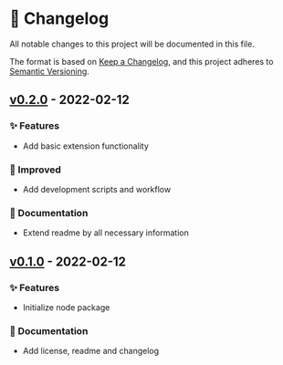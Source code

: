 # 📑 Changelog

All notable changes to this project will be documented in this file.

The format is based on [Keep a Changelog](https://keepachangelog.com/en/1.0.0/),
and this project adheres to [Semantic Versioning](https://semver.org/spec/v2.0.0.html).

## [v0.2.0] - 2022-02-12

### ✨ Features

* Add basic extension functionality

### 🚀 Improved

* Add development scripts and workflow

### 📝 Documentation

* Extend readme by all necessary information

## [v0.1.0] - 2022-02-12

### ✨ Features

* Initialize node package

### 📝 Documentation

* Add license, readme and changelog

[Unreleased]: https://github.com/peter-neumann-dev/responsive-image-linter/compare/v0.1.0...HEAD
[v0.2.0]: https://github.com/peter-neumann-dev/responsive-image-linter/compare/v0.1.0...v0.2.0
[v0.1.0]: https://github.com/peter-neumann-dev/responsive-image-linter/commits/v0.1.0
